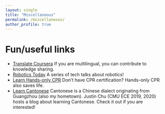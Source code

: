 ```yaml
---
layout: single
title: "Miscellaneous"
permalink: /miscellaneous/
author_profile: true
---
```


Fun/useful links
======
* [Translate Coursera](https://translate-coursera.org/) If you are multilingual, you can contribute to knowledge sharing.
* [Robotics Today](https://www.youtube.com/channel/UCtfiXX2nJ5Qz-ZxGEwDCy5A) A series of tech talks about robotics!
* [Learn Hands-only CPR](https://www.youtube.com/watch?v=qCAFx-ltco0) Don't have CPR certification? Hands-only CPR also saves life.
* [Learn Cantonese](https://cantonese.justinchuby.com/) Cantonese is a Chinese dialect originating from Guangzhou (also my hometown). Justin Chu (CMU ECE 2019, 2020) hosts a blog about learning Cantonese. Check it out if you are interested!